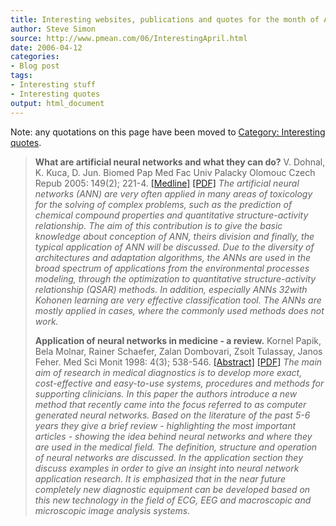 ```yaml
---
title: Interesting websites, publications and quotes for the month of April
author: Steve Simon
source: http://www.pmean.com/06/InterestingApril.html
date: 2006-04-12
categories:
- Blog post
tags:
- Interesting stuff
- Interesting quotes
output: html_document
---
```

Note: any quotations on this page have been moved to [Category:
Interesting quotes](../quote/InterestingQuotes.asp).

> **What are artificial neural networks and what they can do?** V.
> Dohnal, K. Kuca, D. Jun. Biomed Pap Med Fac Univ Palacky Olomouc Czech
> Repub 2005: 149(2); 221-4.
> [\[Medline\]](http://www.ncbi.nlm.nih.gov/entrez/query.fcgi?cmd=Retrieve&db=PubMed&list_uids=16601760&dopt=Abstract)
> [\[PDF\]](http://publib.upol.cz/~obd/fulltext/Biomed/2005/2/221.pdf)
> *The artificial neural networks (ANN) are very often applied in many
> areas of toxicology for the solving of complex problems, such as the
> prediction of chemical compound properties and quantitative
> structure-activity relationship. The aim of this contribution is to
> give the basic knowledge about conception of ANN, theirs division and
> finally, the typical application of ANN will be discussed. Due to the
> diversity of architectures and adaptation algorithms, the ANNs are
> used in the broad spectrum of applications from the environmental
> processes modeling, through the optimization to quantitative
> structure-activity relationship (QSAR) methods. In addition,
> especially ANNs 32with Kohonen learning are very effective
> classification tool. The ANNs are mostly applied in cases, where the
> commonly used methods does not work.*
>
> **Application of neural networks in medicine - a review.** Kornel
> Papik, Bela Molnar, Rainer Schaefer, Zalan Dombovari, Zsolt Tulassay,
> Janos Feher. Med Sci Monit 1998: 4(3); 538-546.
> [\[Abstract\]](http://www.medscimonit.com/medscimonit/modules.php?name=Current_Issue&d_op=summary&id=694)
> [\[PDF\]](http://www.medscimonit.com/pub/vol_4/no_3/694.pdf) *The main
> aim of research in medical diagnostics is to develop more exact,
> cost-effective and easy-to-use systems, procedures and methods for
> supporting clinicians. In this paper the authors introduce a new
> method that recently came into the focus referred to as computer
> generated neural networks. Based on the literature of the past 5-6
> years they give a brief review - highlighting the most important
> articles - showing the idea behind neural networks and where they are
> used in the medical field. The definition, structure and operation of
> neural networks are discussed. In the application section they discuss
> examples in order to give an insight into neural network application
> research. It is emphasized that in the near future completely new
> diagnostic equipment can be developed based on this new technology in
> the field of ECG, EEG and macroscopic and microscopic image analysis
> systems.*
